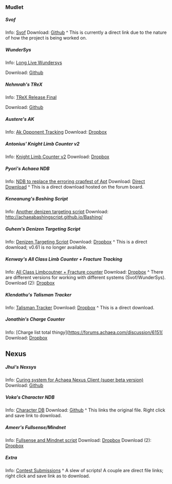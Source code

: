 #

### Mudlet

##### Svof
   Info: [Svof](https://forums.achaea.com/discussion/3976)  Download: [Github](https://github.com/svof/svof/archive/in-client-svof.zip)
 ^ This is currently a direct link due to the nature of how the project is being worked on.

##### WunderSys
   Info: [Long Live Wundersys](https://forums.achaea.com/discussion/4930)

   Download: [Github](https://github.com/tynil/WunderSys/releases)

##### Nehmrah's TReX
Info: [TReX Release Final](https://forums.achaea.com/discussion/5648)

Download: [Github](https://github.com/shanesrasmussen/TReX-/releases)

##### Austere's AK
Info: [Ak Opponent Tracking](https://forums.achaea.com/discussion/3314)
Download: [Dropbox](https://www.dropbox.com/sh/m6dnd61o8ncc5oe/AAAmY0FPLzuIDaYKDH0WVHsEa?dl=0)
#####  Antonius' Knight Limb Counter v2
Info: [Knight Limb Counter v2](https://forums.achaea.com/discussion/4480)
Download: [Dropbox](https://www.dropbox.com/s/ozo2z11kopf8xqv/Antonius%20Targetting.mpackage.zip?dl=0)
#####  Pyori's Achaea NDB
Info: [NDB to replace the erroring crapfest of Apt](https://forums.achaea.com/discussion/6856)
Download: [Direct Download](https://us.v-cdn.net/5019940/uploads/editor/c7/rkqx0er5pvjp.zip)
^ This is a direct download hosted on the forum board.
#####  Keneanung's Bashing Script
Info: [Another denizen targeting script](https://forums.achaea.com/discussion/1533)
Download: http://achaeabashingscript.github.io/Bashing/
#####  Guhem's Denizen Targeting Script
Info: [Denizen Targeting Script](https://forums.achaea.com/discussion/1501)
Download: [Dropbox](http://dl.dropboxusercontent.com/s/zga0ik6rg8cv7uw/Huntingv0.6.xml?dl=1)
^ This is a direct download; v0.61 is no longer available.
##### Kenway's All Class Limb Counter + Fracture Tracking
Info: [All Class Limbcoutner + Fracture counter](https://forums.achaea.com/discussion/3114)
Download: [Dropbox](https://www.dropbox.com/s/4mm3lsw5edbfhrf/KSLC%203-29-17.zip?dl=0)
^ There are different versions for working with different systems (Svof/WunderSys).
Download (2): [Dropbox](https://www.dropbox.com/s/x2qkze4k4i9dl7q/Aff%20Relapsing.zip?dl=0)
##### Klendathu's Talisman Tracker
Info: [Talisman Tracker](https://forums.achaea.com/discussion/2855)
Download: [Dropbox](https://www.dropbox.com/s/1v3t2ulv4bqdr85/talitracker.xml?dl=1)
^ This is a direct download.
##### Jonathin's Charge Counter
Info: [Charge list total thingy](https://forums.achaea.com/discussion/6151(
Download: [Dropbox](https://www.dropbox.com/s/3jweb84ytodb3c9/chargeList.zip?dl=0)
## Nexus
##### Jhui's Nexsys
Info: [Curing system for Achaea Nexus Client (super beta version)](https://forums.achaea.com/discussion/5020)
Download: [Github](https://github.com/jhuiAchaea/Nexsys)
##### Voka's Character NDB
Info: [Character DB](https://forums.achaea.com/discussion/6527)
Download: [Github](https://raw.githubusercontent.com/poormuffin/vsys/master/Character%20DB.nxs)
^ This links the original file. Right click and save link to download.
##### Ameer's Fullsense/Mindnet
Info: [Fullsense and Mindnet script](https://forums.achaea.com/discussion/6205)
Download: [Dropbox](https://www.dropbox.com/s/vm445c3h7jdl7tp/Reflex%20Package%20Fullsense%202018-1-30.nxs?dl=0)
Download (2): [Dropbox](https://www.dropbox.com/s/hptxhyc4b4tonv8/Reflex%20Package%20Mindnet%202018-1-30.nxs?dl=0)
##### Extra
Info: [Contest Submissions](https://forums.achaea.com/discussion/6062)
^ A slew of scripts! A couple are direct file links; right click and save link as to download.
